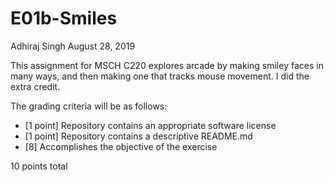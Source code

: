 # E01b-Smiles
Adhiraj Singh
August 28, 2019

This assignment for MSCH C220 explores arcade by making smiley faces in many ways, and then making one that tracks mouse movement. I did the extra credit.

The grading criteria will be as follows:

* [1 point] Repository contains an appropriate software license
* [1 point] Repository contains a descriptive README.md
* [8] Accomplishes the objective of the exercise

10 points total
